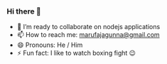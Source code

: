 ### Hi there 👋

- 👯 I’m ready to collaborate on nodejs applications
- 📫 How to reach me: marufajagunna@gmail.com
- 😄 Pronouns: He / Him
- ⚡ Fun fact: I like to watch boxing fight 😉
